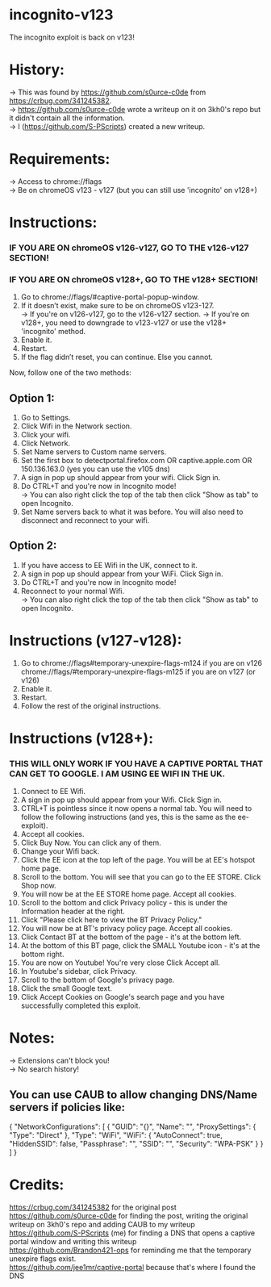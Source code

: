 # incognito-v123
The incognito exploit is back on v123!

# History:
-> This was found by https://github.com/s0urce-c0de from https://crbug.com/341245382. <br> 
-> https://github.com/s0urce-c0de wrote a writeup on it on 3kh0's repo but it didn't contain all the information. <br> 
-> I (https://github.com/S-PScripts) created a new writeup. <br> 

# Requirements:
-> Access to chrome://flags <br> 
-> Be on chromeOS v123 - v127 (but you can still use 'incognito' on v128+) <br> 

# Instructions:
### IF YOU ARE ON chromeOS v126-v127, GO TO THE v126-v127 SECTION!
### IF YOU ARE ON chromeOS v128+, GO TO THE v128+ SECTION!
1. Go to chrome://flags/#captive-portal-popup-window.
2. If it doesn’t exist, make sure to be on chromeOS v123-127. <br>
   -> If you're on v126-v127, go to the v126-v127 section.
   -> If you're on v128+, you need to downgrade to v123-v127 or use the v128+ 'incognito' method. <br> 
4. Enable it.
5. Restart.
6. If the flag didn’t reset, you can continue. Else you cannot.

Now, follow one of the two methods:

## Option 1:
1. Go to Settings.
2. Click Wifi in the Network section.
3. Click your wifi.
4. Click Network.
5. Set Name servers to Custom name servers.
6. Set the first box to detectportal.firefox.com OR captive.apple.com OR 150.136.163.0 (yes you can use the v105 dns)
7. A sign in pop up should appear from your wifi. Click Sign in.
8. Do CTRL+T and you're now in Incognito mode! <br>
   -> You can also right click the top of the tab then click "Show as tab" to open Incognito. <br>
9. Set Name servers back to what it was before. You will also need to disconnect and reconnect to your wifi. <br>

## Option 2:
1. If you have access to EE Wifi in the UK, connect to it.
2. A sign in pop up should appear from your WiFi. Click Sign in.
3. Do CTRL+T and you're now in Incognito mode! <br>
4. Reconnect to your normal Wifi. <br>
 -> You can also right click the top of the tab then click "Show as tab" to open Incognito. <br>

# Instructions (v127-v128):
1. Go to chrome://flags#temporary-unexpire-flags-m124 if you are on v126
   chrome://flags/#temporary-unexpire-flags-m125 if you are on v127 (or v126)
2. Enable it.
3. Restart.
4. Follow the rest of the original instructions.

# Instructions (v128+):
### THIS WILL ONLY WORK IF YOU HAVE A CAPTIVE PORTAL THAT CAN GET TO GOOGLE. I AM USING EE WIFI IN THE UK.
1. Connect to EE Wifi.
2. A sign in pop up should appear from your Wifi. Click Sign in.
3. CTRL+T is pointless since it now opens a normal tab. You will need to follow the following instructions (and yes, this is the same as the ee-exploit).
4. Accept all cookies.
5. Click Buy Now. You can click any of them.
6. Change your Wifi back.
7. Click the EE icon at the top left of the page. You will be at EE's hotspot home page.
8. Scroll to the bottom. You will see that you can go to the EE STORE. Click Shop now.
9. You will now be at the EE STORE home page. Accept all cookies.
10. Scroll to the bottom and click Privacy policy - this is under the Information header at the right.
11. Click "Please click here to view the BT Privacy Policy."
12. You will now be at BT's privacy policy page. Accept all cookies.
13. Click Contact BT at the bottom of the page - it's at the bottom left.
14. At the bottom of this BT page, click the SMALL Youtube icon - it's at the bottom right.
15. You are now on Youtube! You're very close Click Accept all.
16. In Youtube's sidebar, click Privacy.
17. Scroll to the bottom of Google's privacy page.
18. Click the small Google text.
19. Click Accept Cookies on Google's search page and you have successfully completed this exploit.

# Notes:
-> Extensions can't block you! <br>
-> No search history! <br>

## You can use CAUB to allow changing DNS/Name servers if policies like:

{
   "NetworkConfigurations": [ {
      "GUID": "{<redacted>}",
      "Name": "<redacted>",
      "ProxySettings": {
         "Type": "Direct"
      },
      "Type": "WiFi",
      "WiFi": {
         "AutoConnect": true,
         "HiddenSSID": false,
         "Passphrase": "<redacted>",
         "SSID": "<redacted>",
         "Security": "WPA-PSK"
      }
   } ]
}


# Credits:
https://crbug.com/341245382 for the original post <br>
https://github.com/s0urce-c0de for finding the post, writing the original writeup on 3kh0's repo and adding CAUB to my writeup <br>
https://github.com/S-PScripts (me) for finding a DNS that opens a captive portal window and writing this writeup <br>
https://github.com/Brandon421-ops for reminding me that the temporary unexpire flags exist. <br>
https://github.com/jee1mr/captive-portal because that's where I found the DNS <br>
